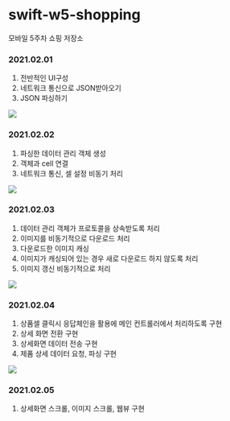 # swift-w5-shopping
모바일 5주차 쇼핑 저장소

### 2021.02.01

1. 전반적인 UI구성
2. 네트워크 통신으로 JSON받아오기
3. JSON 파싱하기

<div>
<img width: 200 src = "https://user-images.githubusercontent.com/45382324/106443868-61aa9600-64c0-11eb-9f7c-47eedb0bb62a.png"></div>


### 2021.02.02

1. 파싱한 데이터 관리 객체 생성
2. 객체과 cell 연결
3. 네트워크 통신, 셀 설정 비동기 처리

<div>
<img width: 200 src = "https://user-images.githubusercontent.com/45382324/106583546-8f5b1200-6588-11eb-9ef9-c251917ead2c.png"></div>

### 2021.02.03

1. 데이터 관리 객체가 프로토콜을 상속받도록 처리
2. 이미지를 비동기적으로 다운로드 처리
3. 다운로드한 이미지 캐싱
4. 이미지가 캐싱되어 있는 경우 새로 다운로드 하지 않도록 처리
5. 이미지 갱신 비동기적으로 처리

<div>
<img width: 200 src = "https://user-images.githubusercontent.com/45382324/106583546-8f5b1200-6588-11eb-9ef9-c251917ead2c.png"></div>

### 2021.02.04

1. 상품셀 클릭시 응답체인을 활용에 메인 컨트롤러에서 처리하도록 구현
2. 상세 화면 전환 구현
3. 상세화면 데이터 전송 구현
4. 제품 상세 데이터 요청, 파싱 구현


<div>
<img width: 200 src = "https://user-images.githubusercontent.com/45382324/106978971-aecc8780-67a0-11eb-9a57-1b174e346db9.png"></div>

### 2021.02.05
1. 상세화면 스크롤, 이미지 스크롤,  웹뷰 구현
